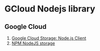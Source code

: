 # GCloud Nodejs library

## Google Cloud

1. [Google Cloud Storage: Node.js Client](https://googleapis.dev/nodejs/storage/latest/)
2. [NPM NodeJS storage](https://github.com/googleapis/nodejs-storage/tree/main/src)
